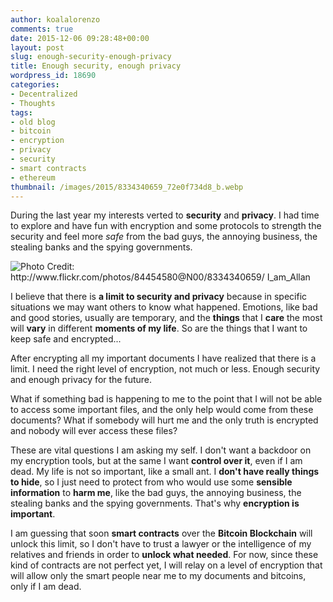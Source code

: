 ```yaml
---
author: koalalorenzo
comments: true
date: 2015-12-06 09:28:48+00:00
layout: post
slug: enough-security-enough-privacy
title: Enough security, enough privacy
wordpress_id: 18690
categories:
- Decentralized
- Thoughts
tags:
- old blog
- bitcoin
- encryption
- privacy
- security
- smart contracts
- ethereum
thumbnail: /images/2015/8334340659_72e0f734d8_b.webp
---
```


During the last year my interests verted to **security** and **privacy**. I had time to explore and have fun with encryption and some protocols to strength the security and feel more _safe_ from the bad guys, the annoying business, the stealing banks and the spying governments. <!--more-->

![Photo Credit: http://www.flickr.com/photos/84454580@N00/8334340659/ I_am_Allan](/images/2015/8334340659_72e0f734d8_b.webp)

I believe that there is **a limit to security and privacy** because in specific situations we may want others to know what happened. Emotions, like bad and good stories, usually are temporary, and the **things** that I **care** the most will **vary** in different **moments of my life**. So are the things that I want to keep safe and encrypted...

After encrypting all my important documents I have realized that there is a limit. I need the right level of encryption, not much or less. Enough security and enough privacy for the future. 

What if something bad is happening to me to the point that I will not be able to access some important files, and the only help would come from these documents? What if somebody will hurt me and the only truth is encrypted and nobody will ever access these files?

These are vital questions I am asking my self. I don't want a backdoor on my encryption tools, but at the same I want **control over it**, even if I am dead. My life is not so important, like a small ant. I **don't have really things to hide**, so I just need to protect from who would use some **sensible information** to **harm me**, like the bad guys, the annoying business, the stealing banks and the spying governments. That's why **encryption is important**.

I am guessing that soon **smart contracts** over the **Bitcoin Blockchain** will unlock this limit, so I don't have to trust a lawyer or the intelligence of my relatives and friends in order to **unlock what needed**. For now, since these kind of contracts are not perfect yet, I will relay on a level of encryption that will allow only the smart people near me to my documents and bitcoins, only if I am dead.
